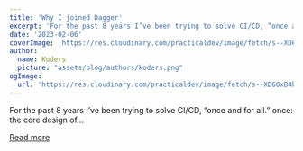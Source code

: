```yaml
---
title: 'Why I joined Dagger'
excerpt: 'For the past 8 years I’ve been trying to solve CI/CD, “once and for all.”    once: the core design of...'
date: '2023-02-06'
coverImage: 'https://res.cloudinary.com/practicaldev/image/fetch/s--XD6OxB4b--/c_imagga_scale,f_auto,fl_progressive,h_420,q_auto,w_1000/https://dev-to-uploads.s3.amazonaws.com/uploads/articles/sufyop07g9kcqf2dy3cm.png'
author:
  name: Koders
  picture: "assets/blog/authors/koders.png"
ogImage:
  url: 'https://res.cloudinary.com/practicaldev/image/fetch/s--XD6OxB4b--/c_imagga_scale,f_auto,fl_progressive,h_420,q_auto,w_1000/https://dev-to-uploads.s3.amazonaws.com/uploads/articles/sufyop07g9kcqf2dy3cm.png'
---
```


For the past 8 years I’ve been trying to solve CI/CD, “once and for all.”    once: the core design of...

[Read more](https://dev.to/vito/why-i-joined-dagger-43gb)
